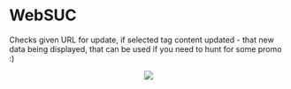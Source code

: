 # WebSUC
Checks given URL for update, if selected tag content updated - that new data being displayed, that can be used if you need to hunt for some promo :)

<p align="center"><img src='https://ci.appveyor.com/api/projects/status/github/Lunat1q/websuc'/></p>
